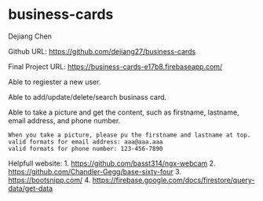 # business-cards

Dejiang Chen

Github URL: https://github.com/dejiang27/business-cards

Final Project URL: https://business-cards-e17b8.firebaseapp.com/

Able to regiester a new user.

Able to add/update/delete/search businass card. 

Able to take a picture and get the content, such as firstname, lastname, email address, and phone number.

	When you take a picture, please pu the firstname and lastname at top. 
	valid formats for email address: aaa@aaa.aaa
	valid formats for phone number: 123-456-7890

Helpfull website: 
	1. https://github.com/basst314/ngx-webcam
	2. https://github.com/Chandler-Gegg/base-sixty-four
	3. https://bootsnipp.com/
	4. https://firebase.google.com/docs/firestore/query-data/get-data